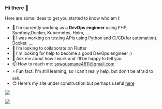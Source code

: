 ### Hi there 👋

Here are some ideas to get you started to know who am I:

- 🔭 I’m currently working as a **DevOps engineer**  using PHP, Symfony,Docker, Kubernetes, Helm, ...
- 🌱 I was working on testing APIs using Python and CI/CD(for automation), Docker, ....
- 👯 I’m looking to collaborate on Flutter
- 🤔 I'm looking for help to become a good DevOps engineer :)
- 💬 Ask me about how I work and I'll be happy to tell you
- 📫 How to reach me: sowousmane4811@gmail.com
- ⚡ Fun fact: I'm still learning, so I can't really help, but don't be afraid to ask. 
- 😊 Here's my site under construction but perhaps useful <a href="https://soowcode.github.io/">here</a>  


![](https://github-profile-summary-cards.vercel.app/api/cards/profile-details?username=sowousmane&theme=default)

![](https://github-profile-summary-cards.vercel.app/api/cards/stats?username=sowousmane&theme=default) [](https://github-profile-summary-cards.vercel.app/api/cards/repos-per-language?username=sowousmane&theme=default)

